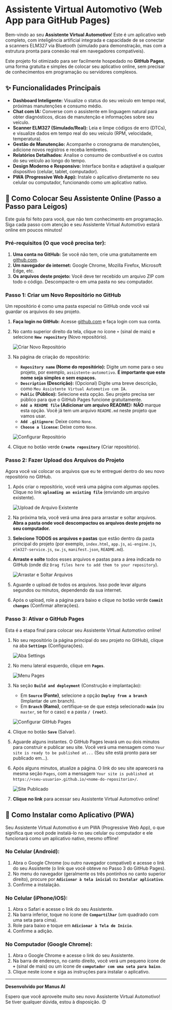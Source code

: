 # Assistente Virtual Automotivo (Web App para GitHub Pages)

Bem-vindo ao seu **Assistente Virtual Automotivo**! Este é um aplicativo web completo, com inteligência artificial integrada e capacidade de se conectar a scanners ELM327 via Bluetooth (simulado para demonstração, mas com a estrutura pronta para conexão real em navegadores compatíveis).

Este projeto foi otimizado para ser facilmente hospedado no **GitHub Pages**, uma forma gratuita e simples de colocar seu aplicativo online, sem precisar de conhecimentos em programação ou servidores complexos.

## ✨ Funcionalidades Principais

*   **Dashboard Inteligente:** Visualize o status do seu veículo em tempo real, próximas manutenções e consumo médio.
*   **Chat com IA:** Converse com o assistente em linguagem natural para obter diagnósticos, dicas de manutenção e informações sobre seu veículo.
*   **Scanner ELM327 (Simulado/Real):** Leia e limpe códigos de erro (DTCs), e visualize dados em tempo real do seu veículo (RPM, velocidade, temperatura).
*   **Gestão de Manutenção:** Acompanhe o cronograma de manutenções, adicione novos registros e receba lembretes.
*   **Relatórios Detalhados:** Analise o consumo de combustível e os custos do seu veículo ao longo do tempo.
*   **Design Moderno e Responsivo:** Interface bonita e adaptável a qualquer dispositivo (celular, tablet, computador).
*   **PWA (Progressive Web App):** Instale o aplicativo diretamente no seu celular ou computador, funcionando como um aplicativo nativo.

## 🚀 Como Colocar Seu Assistente Online (Passo a Passo para Leigos)

Este guia foi feito para você, que não tem conhecimento em programação. Siga cada passo com atenção e seu Assistente Virtual Automotivo estará online em poucos minutos!

### Pré-requisitos (O que você precisa ter):

1.  **Uma conta no GitHub:** Se você não tem, crie uma gratuitamente em [github.com](https://github.com/).
2.  **Um navegador de internet:** Google Chrome, Mozilla Firefox, Microsoft Edge, etc.
3.  **Os arquivos deste projeto:** Você deve ter recebido um arquivo ZIP com todo o código. Descompacte-o em uma pasta no seu computador.

### Passo 1: Criar um Novo Repositório no GitHub

Um repositório é como uma pasta especial no GitHub onde você vai guardar os arquivos do seu projeto.

1.  **Faça login no GitHub:** Acesse [github.com](https://github.com/) e faça login com sua conta.
2.  No canto superior direito da tela, clique no ícone `+` (sinal de mais) e selecione **`New repository`** (Novo repositório).
    
    ![Criar Novo Repositório](https://docs.github.com/assets/images/help/repository/create-new-repository-button.png)

3.  Na página de criação do repositório:
    *   **`Repository name` (Nome do repositório):** Digite um nome para o seu projeto, por exemplo, `assistente-automotivo`. **É importante que este nome seja simples e sem espaços.**
    *   **`Description` (Descrição):** (Opcional) Digite uma breve descrição, como `Meu Assistente Virtual Automotivo com IA`.
    *   **`Public` (Público):** Selecione esta opção. Seu projeto precisa ser público para que o GitHub Pages funcione gratuitamente.
    *   **`Add a README file` (Adicionar um arquivo README):** **NÃO** marque esta opção. Você já tem um arquivo `README.md` neste projeto que vamos usar.
    *   **`Add .gitignore`:** Deixe como `None`.
    *   **`Choose a license`:** Deixe como `None`.
    
    ![Configurar Repositório](https://docs.github.com/assets/images/help/repository/create-repository-page-overview.png)

4.  Clique no botão verde **`Create repository`** (Criar repositório).

### Passo 2: Fazer Upload dos Arquivos do Projeto

Agora você vai colocar os arquivos que eu te entreguei dentro do seu novo repositório no GitHub.

1.  Após criar o repositório, você verá uma página com algumas opções. Clique no link **`uploading an existing file`** (enviando um arquivo existente).
    
    ![Upload de Arquivo Existente](https://docs.github.com/assets/images/help/repository/upload-existing-file-link.png)

2.  Na próxima tela, você verá uma área para arrastar e soltar arquivos. **Abra a pasta onde você descompactou os arquivos deste projeto no seu computador.**

3.  **Selecione TODOS os arquivos e pastas** que estão dentro da pasta principal do projeto (por exemplo, `index.html`, `app.js`, `ai-engine.js`, `elm327-service.js`, `sw.js`, `manifest.json`, `README.md`).

4.  **Arraste e solte** todos esses arquivos e pastas para a área indicada no GitHub (onde diz `Drag files here to add them to your repository`).
    
    ![Arrastar e Soltar Arquivos](https://docs.github.com/assets/images/help/repository/drag-and-drop-files.png)

5.  Aguarde o upload de todos os arquivos. Isso pode levar alguns segundos ou minutos, dependendo da sua internet.

6.  Após o upload, role a página para baixo e clique no botão verde **`Commit changes`** (Confirmar alterações).

### Passo 3: Ativar o GitHub Pages

Esta é a etapa final para colocar seu Assistente Virtual Automotivo online!

1.  No seu repositório (a página principal do seu projeto no GitHub), clique na aba **`Settings`** (Configurações).
    
    ![Aba Settings](https://docs.github.com/assets/images/help/repository/settings-tab.png)

2.  No menu lateral esquerdo, clique em **`Pages`**.
    
    ![Menu Pages](https://docs.github.com/assets/images/help/pages/pages-menu-item.png)

3.  Na seção **`Build and deployment`** (Construção e implantação):
    *   Em **`Source` (Fonte)**, selecione a opção **`Deploy from a branch`** (Implantar de um branch).
    *   Em **`Branch` (Ramo)**, certifique-se de que esteja selecionado **`main`** (ou `master`, se for o caso) e a pasta **`/ (root)`**.
    
    ![Configurar GitHub Pages](https://docs.github.com/assets/images/help/pages/pages-build-and-deployment-source.png)

4.  Clique no botão **`Save`** (Salvar).

5.  Aguarde alguns instantes. O GitHub Pages levará um ou dois minutos para construir e publicar seu site. Você verá uma mensagem como `Your site is ready to be published at...` (Seu site está pronto para ser publicado em...).

6.  Após alguns minutos, atualize a página. O link do seu site aparecerá na mesma seção `Pages`, com a mensagem `Your site is published at https://<seu-usuario>.github.io/<nome-do-repositorio>/`.
    
    ![Site Publicado](https://docs.github.com/assets/images/help/pages/pages-published-site.png)

7.  **Clique no link** para acessar seu Assistente Virtual Automotivo online!

## 📱 Como Instalar como Aplicativo (PWA)

Seu Assistente Virtual Automotivo é um PWA (Progressive Web App), o que significa que você pode instalá-lo no seu celular ou computador e ele funcionará como um aplicativo nativo, mesmo offline!

### No Celular (Android):

1.  Abra o Google Chrome (ou outro navegador compatível) e acesse o link do seu Assistente (o link que você obteve no Passo 3 do GitHub Pages).
2.  No menu do navegador (geralmente os três pontinhos no canto superior direito), procure por **`Adicionar à tela inicial`** ou **`Instalar aplicativo`**.
3.  Confirme a instalação.

### No Celular (iPhone/iOS):

1.  Abra o Safari e acesse o link do seu Assistente.
2.  Na barra inferior, toque no ícone de **`Compartilhar`** (um quadrado com uma seta para cima).
3.  Role para baixo e toque em **`Adicionar à Tela de Início`**.
4.  Confirme a adição.

### No Computador (Google Chrome):

1.  Abra o Google Chrome e acesse o link do seu Assistente.
2.  Na barra de endereço, no canto direito, você verá um pequeno ícone de **`+`** (sinal de mais) ou um ícone de **`computador com uma seta para baixo`**.
3.  Clique neste ícone e siga as instruções para instalar o aplicativo.

--- 

**Desenvolvido por Manus AI**

Espero que você aproveite muito seu novo Assistente Virtual Automotivo! Se tiver qualquer dúvida, estou à disposição. 😊


